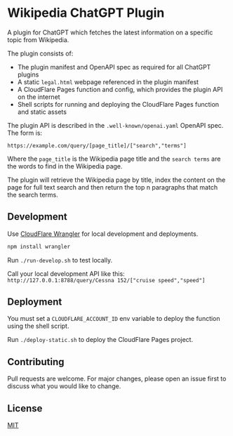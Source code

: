 # Wikipedia ChatGPT Plugin

A plugin for ChatGPT which fetches the latest information on a specific topic from Wikipedia. 

The plugin consists of:
* The plugin manifest and OpenAPI spec as required for all ChatGPT plugins
* A static `legal.html` webpage referenced in the plugin manifest  
* A CloudFlare Pages function and config, which provides the plugin API on the internet
* Shell scripts for running and deploying the CloudFlare Pages function and static assets

The plugin API is described in the `.well-known/openai.yaml` OpenAPI spec. The form is:
```
https://example.com/query/[page_title]/["search","terms"]
```
Where the `page_title` is the Wikipedia page title and the `search terms` are the words to find in the Wikipedia page.

The plugin will retrieve the Wikipedia page by title, index the content on the page for full text search and then return the top n paragraphs that match the search terms.

## Development

Use [CloudFlare Wrangler](https://developers.cloudflare.com/workers/wrangler/install-and-update/) for local development and deployments.

```bash
npm install wrangler
```

Run `./run-develop.sh` to test locally.

Call your local development API like this:
`http://127.0.0.1:8788/query/Cessna 152/["cruise speed","speed"]`


## Deployment

You must set a `CLOUDFLARE_ACCOUNT_ID` env variable to deploy the function using the shell script.

Run `./deploy-static.sh` to deploy the CloudFlare Pages project.

## Contributing

Pull requests are welcome. For major changes, please open an issue first
to discuss what you would like to change.

## License

[MIT](https://choosealicense.com/licenses/mit/)

